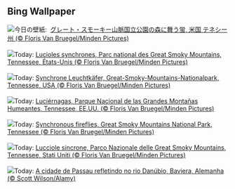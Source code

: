 ## Bing Wallpaper
![](https://www.bing.com/th?id=OHR.SmokyFireflies_JA-JP1430941774_UHD.jpg&w=1000)今日の壁紙: &nbsp;[グレート・スモーキー山脈国立公園の森に舞う蛍, 米国 テネシー州 (© Floris Van Bruegel/Minden Pictures)](https://www.bing.com/th?id=OHR.SmokyFireflies_JA-JP1430941774_UHD.jpg)
<br><br/>
![](https://www.bing.com/th?id=OHR.SmokyFireflies_FR-FR5098161118_UHD.jpg&w=1000)Today: [Lucioles synchrones, Parc national des Great Smoky Mountains, Tennessee, États-Unis (© Floris Van Bruegel/Minden Pictures)](https://www.bing.com/th?id=OHR.SmokyFireflies_FR-FR5098161118_UHD.jpg)
<br><br/>
![](https://www.bing.com/th?id=OHR.SmokyFireflies_DE-DE9996840868_UHD.jpg&w=1000)Today: [Synchrone Leuchtkäfer, Great-Smoky-Mountains-Nationalpark, Tennessee, USA (© Floris Van Bruegel/Minden Pictures)](https://www.bing.com/th?id=OHR.SmokyFireflies_DE-DE9996840868_UHD.jpg)
<br><br/>
![](https://www.bing.com/th?id=OHR.SmokyFireflies_ES-ES1498305474_UHD.jpg&w=1000)Today: [Luciérnagas, Parque Nacional de las Grandes Montañas Humeantes, Tennessee, EE.UU. (© Floris Van Bruegel/Minden Pictures)](https://www.bing.com/th?id=OHR.SmokyFireflies_ES-ES1498305474_UHD.jpg)
<br><br/>
![](https://www.bing.com/th?id=OHR.SmokyFireflies_EN-GB0756238387_UHD.jpg&w=1000)Today: [Synchronous fireflies, Great Smoky Mountains National Park, Tennessee (© Floris Van Bruegel/Minden Pictures)](https://www.bing.com/th?id=OHR.SmokyFireflies_EN-GB0756238387_UHD.jpg)
<br><br/>
![](https://www.bing.com/th?id=OHR.SmokyFireflies_IT-IT3344018044_UHD.jpg&w=1000)Today: [Lucciole sincrone, Parco Nazionale delle Great Smoky Mountains, Tennessee, Stati Uniti (© Floris Van Bruegel/Minden Pictures)](https://www.bing.com/th?id=OHR.SmokyFireflies_IT-IT3344018044_UHD.jpg)
<br><br/>
![](https://www.bing.com/th?id=OHR.PassauSunsetJune_PT-BR1202861779_UHD.jpg&w=1000)Today: [A cidade de Passau refletindo no rio Danúbio, Baviera, Alemanha (© Scott Wilson/Alamy)](https://www.bing.com/th?id=OHR.PassauSunsetJune_PT-BR1202861779_UHD.jpg)
<br><br/>
